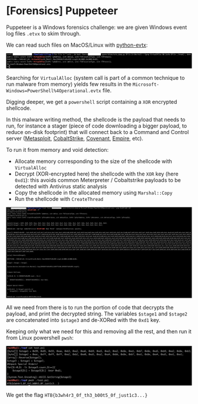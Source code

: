 # [Forensics] Puppeteer

Puppeteer is a Windows forensics challenge: we are given Windows event log files `.etvx` to skim through.

We can read such files on MacOS/Linux with [python-evtx](https://github.com/omerbenamram/evtx):

![EVTX](./img/forensics_puppeteer_1.png)

Searching for `VirtualAlloc` (system call is part of a common technique to run malware from memory) yields few results in the `Microsoft-Windows=PowerShell%4Operational.evtx` file.

Digging deeper, we get a `powershell` script containing a `XOR` encrypted shellcode.

In this malware writing method, the shellcode is the payload that needs to run, for instance a stager (piece of code downloading a bigger payload, to reduce on-disk footprint) that will connect back to a Command and Control server ([Metasploit](https://github.com/rapid7/metasploit-framework), [CobaltStrike](https://www.cobaltstrike.com/features/), [Covenant](https://github.com/cobbr/Covenant), [Empire](https://github.com/EmpireProject/Empire), etc).

To run it from memory and void detection:

 - Allocate memory corresponding to the size of the shellcode with `VirtualAlloc`
 - Decrypt (XOR-encrypted here) the shellcode with the `XOR` key (here `0xd1`): this avoids common Meterpreter / Cobaltstrike payloads to be detected with Antivirus static analysis
 - Copy the shellcode in the allocated memory using `Marshal::Copy`
 - Run the shellcode with `CreateThread`

![Script](./img/forensics_puppeteer_2.png)

All we need from there is to run the portion of code that decrypts the payload, and print the decrypted string.
The variables `$stage1` and `$stage2` are concatenated into `$stage3` and de-XORed with the `0xd1` key.

Keeping only what we need for this and removing all the rest, and then run it from Linux powershell `pwsh`:

![Flag](./img/forensics_puppeteer_3.png)

We get the flag `HTB{b3wh4r3_0f_th3_b00t5_0f_just1c3...}`
